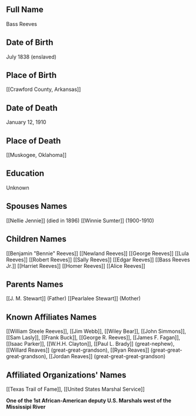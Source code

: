 ## Full Name
Bass Reeves

## Date of Birth
July 1838 (enslaved)

## Place of Birth
[[Crawford County, Arkansas]]

## Date of Death
January 12, 1910

## Place of Death
[[Muskogee, Oklahoma]]

## Education
Unknown

## Spouses Names
[[Nellie Jennie]] (died in 1896)
[[Winnie Sumter]] (1900-1910)

## Children Names
[[Benjamin "Bennie" Reeves]]
[[Newland Reeves]]
[[George Reeves]]
[[Lula Reeves]]
[[Robert Reeves]]
[[Sally Reeves]]
[[Edgar Reeves]]
[[Bass Reeves Jr.]]
[[Harriet Reeves]]
[[Homer Reeves]]
[[Alice Reeves]]

## Parents Names
[[J. M. Stewart]] (Father)
[[Pearlalee Stewart]] (Mother)

## Known Affiliates Names
[[William Steele Reeves]], [[Jim Webb]], [[Wiley Bear]], [[John Simmons]], [[Sam Lasly]], [[Frank Buck]], [[George R. Reeves]], [[James F. Fagan]], [[Isaac Parker]], [[W.H.H. Clayton]], [[Paul L. Brady]] (great-nephew), [[Willard Reaves]] (great-great-grandson), [[Ryan Reaves]] (great-great-great-grandson), [[Jordan Reaves]] (great-great-great-grandson)

## Affiliated Organizations' Names
[[Texas Trail of Fame]], [[United States Marshal Service]]


**One of the 1st African-American deputy U.S. Marshals west of the Mississipi River**

